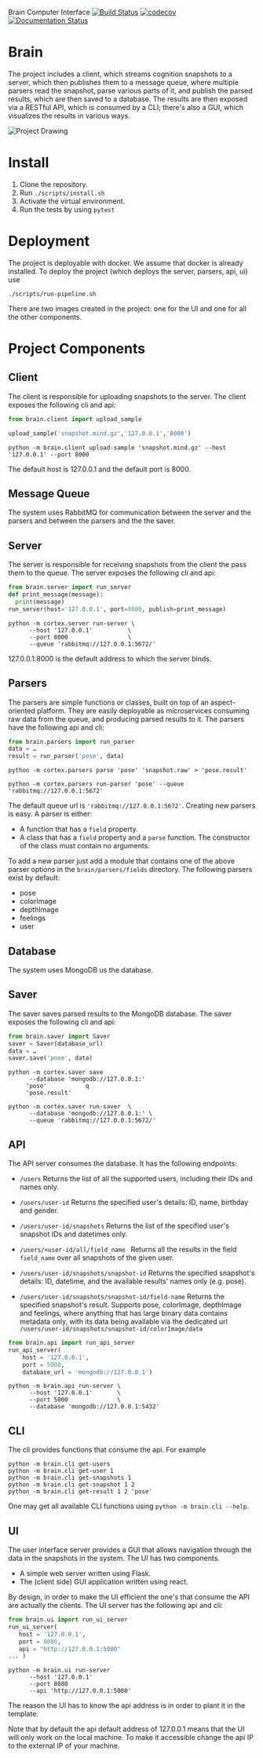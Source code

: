 Brain Computer Interface
[![Build Status](https://travis-ci.org/baraschner/brain.svg?branch=master)](https://travis-ci.org/baraschner/brain)
[![codecov](https://codecov.io/gh/baraschner/brain/branch/master/graph/badge.svg)](https://codecov.io/gh/baraschner/brain)
[![Documentation Status](https://readthedocs.org/projects/baraschnerbrain/badge/?version=latest)](https://baraschnerbrain.readthedocs.io/en/latest/?badge=latest)

# Brain
The  project includes a client, which streams cognition snapshots to a server, which then publishes them to a message queue, where multiple parsers read the snapshot, parse various parts of it, and publish the parsed results, which are then saved to a database.
The results are then exposed via a RESTful API, which is consumed by a CLI; there's also a GUI, which visualizes the results in various ways.

![Project Drawing](./scheme.png)

# Install
1. Clone the repository.
2. Run ``` ./scripts/install.sh ```
3. Activate the virtual environment.
4. Run the tests by using  ```pytest```

# Deployment
The project is deployable with docker. We assume that docker is already installed.
To deploy the project (which deploys the server, parsers, api, ui) use
 ```shell script
./scripts/run-pipeline.sh
```
 There are two images created in the project: one for the UI and one for all the other components.
 
 # Project Components
 ## Client
 The client is responsible for uploading snapshots to the server. The client exposes the following cli and api:
 ```python
from brain.client import upload_sample

upload_sample('snapshot.mind.gz','127.0.0.1','8000')
```
```shell script
python -m brain.client upload-sample 'snapshot.mind.gz' --host '127.0.0.1' --port 8000                    
```
The default host is 127.0.0.1 and the default port is 8000.
 
 ## Message Queue
 The system uses RabbitMQ for communication between the server and the parsers and between the parsers and the the saver.
 ## Server
 The server is responsible for receiving snapshots from the client the pass them to the queue.
 The server exposes the following cli and api:
  ```python
from brain.server import run_server
def print_message(message):
    print(message)
run_server(host='127.0.0.1', port=8000, publish=print_message)
```
```shell script
python -m cortex.server run-server \
      --host '127.0.0.1'          \
      --port 8000                 \
      --queue 'rabbitmq://127.0.0.1:5672/'
```
127.0.0.1:8000 is the default address to which the server binds.

## Parsers
The parsers are simple functions or classes, built on top of an aspect-oriented platform. They are easily deployable as microservices consuming raw data from the queue, and producing parsed results to it. The parsers have the following api and cli:
```python
from brain.parsers import run_parser
data = … 
result = run_parser('pose', data)
```
```shell script
python -m cortex.parsers parse 'pose' 'snapshot.raw' > 'pose.result'
```
```shell script
python -m cortex.parsers run-parser 'pose' --queue 'rabbitmq://127.0.0.1:5672'
```
The default queue url is ```'rabbitmq://127.0.0.1:5672'```.
Creating new parsers is easy. A parser is either:
- A function that has a ``field`` property.
- A class that has a ```field``` property and a ```parse``` function. The constructor of the class must contain no arguments.

To add a new parser just add a module that contains one of the above parser options in the ```brain/parsers/fields``` directory.
The following parsers exist by default:
- pose
- colorImage
- depthImage
- feelings
- user

## Database
The system uses MongoDB us the database.

## Saver
The saver saves parsed results to the MongoDB database. The saver exposes the following cli and api:
```python
from brain.saver import Saver
saver = Saver(database_url)
data = …
saver.save('pose', data)
```
```shell script
python -m cortex.saver save                     
      --database 'mongodb://127.0.0.1:' 
     'pose'           q                            
     'pose.result' 
```

```shell script
python -m cortex.saver run-saver  \
      --database 'mongodb://127.0.0.1:' \
      --queue 'rabbitmq://127.0.0.1:5672/'
```

## API
The API server consumes the database. It has the following endpoints:
- ```/users```
Returns the list of all the supported users, including their IDs and names only.
- ```/users/user-id```
Returns the specified user's details: ID, name, birthday and gender.
- ```/users/user-id/snapshots```
Returns the list of the specified user's snapshot IDs and datetimes only.
- ```/users/<user-id/all/field_name ```
Returns all the results in the field ``field_name`` over all snapshots of the given user.

- ```/users/user-id/snapshots/snapshot-id```
Returns the specified snapshot's details: ID, datetime, and the available results' names only (e.g. pose).

- ```/users/user-id/snapshots/snapshot-id/field-name```
Returns the specified snapshot's result. Supports pose, colorImage, depthImage and feelings, where anything that has large binary data contains metadata only, with its data being available via the dedicated url
```/users/user-id/snapshots/snapshot-id/colorImage/data``` 

```python
from brain.api import run_api_server
run_api_server(
    host = '127.0.0.1',
    port = 5000,
    database_url = 'mongodb://127.0.0.1')
```

```shell script
python -m brain.api run-server \
      --host '127.0.0.1'       \
      --port 5000              \
      --database 'mongodb://127.0.0.1:5432'
```

## CLI
The cli provides functions that consume the api. For example
```shell script
python -m brain.cli get-users
python -m brain.cli get-user 1
python -m brain.cli get-snapshots 1
python -m brain.cli get-snapshot 1 2
python -m brain.cli get-result 1 2 'pose'
```
One may get all available CLI functions using ```python -m brain.cli --help```.

## UI
The user interface server provides a GUI that allows navigation through the data in the snapshots in the system.
The UI has two components.
- A simple web server written using Flask.
- The (client side) GUI application written using react.

By design, in order to make the UI efficient the one's that consume the API are
 actually the clients.
 The UI server has the following api and cli:
 ```python
from brain.ui import run_ui_server
run_ui_server(
    host = '127.0.0.1',
    port = 8080,
    api = "http://127.0.0.1:5000"
... )
```

```shell script
python -m brain.ui run-server 
      --host '127.0.0.1'       
      --port 8080              
      --api 'http://127.0.0.1:5000'   
```
The reason the UI has to know the api address is in order to plant it in the template.

Note that by default the api default address of 127.0.0.1 means that the UI will only work on the local machine. 
To make it accessible change the api IP to the external IP of your machine.


